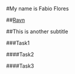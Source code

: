 #My name is Fabio Flores

##[Ravn](https://ravn.co)

##This is another subtitle

###Task1

####Task2

####Task3
